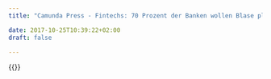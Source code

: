```yaml
---
title: "Camunda Press - Fintechs: 70 Prozent der Banken wollen Blase platzen sehen | Camunda BPM"

date: 2017-10-25T10:39:22+02:00
draft: false

---
```

{{<press-single
title="Fintechs: 70 Prozent der Banken wollen Blase platzen sehen"
text=""
date="2019-07-16">}}
